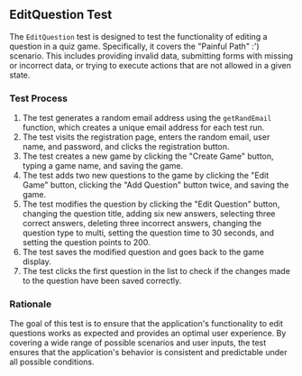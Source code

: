 ## EditQuestion Test

The `EditQuestion` test is designed to test the functionality of editing a question in a quiz game. Specifically, it covers the "Painful Path" :') scenario. This includes providing invalid data, submitting forms with missing or incorrect data, or trying to execute actions that are not allowed in a given state.

### Test Process

1. The test generates a random email address using the `getRandEmail` function, which creates a unique email address for each test run.
2. The test visits the registration page, enters the random email, user name, and password, and clicks the registration button.
3. The test creates a new game by clicking the "Create Game" button, typing a game name, and saving the game.
4. The test adds two new questions to the game by clicking the "Edit Game" button, clicking the "Add Question" button twice, and saving the game.
5. The test modifies the question by clicking the "Edit Question" button, changing the question title, adding six new answers, selecting three correct answers, deleting three incorrect answers, changing the question type to multi, setting the question time to 30 seconds, and setting the question points to 200.
6. The test saves the modified question and goes back to the game display.
7. The test clicks the first question in the list to check if the changes made to the question have been saved correctly.

### Rationale

The goal of this test is to ensure that the application's functionality to edit questions works as expected and provides an optimal user experience. By covering a wide range of possible scenarios and user inputs, the test ensures that the application's behavior is consistent and predictable under all possible conditions.
